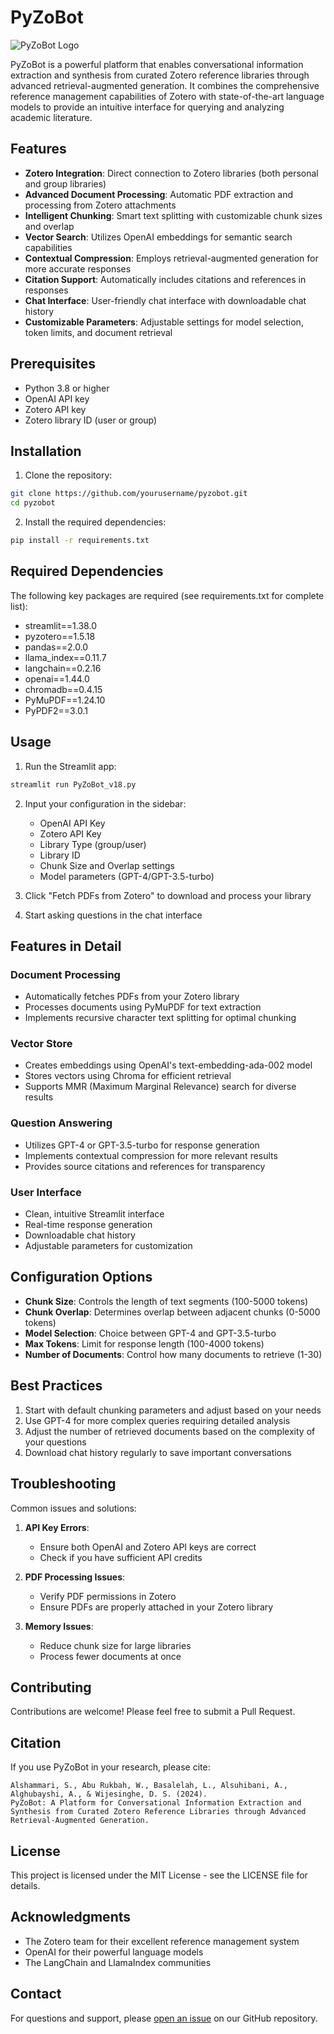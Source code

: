# PyZoBot

![PyZoBot Logo](https://i.postimg.cc/4xPdhkB2/PYZo-Bot-new-logo-small.png)

PyZoBot is a powerful platform that enables conversational information extraction and synthesis from curated Zotero reference libraries through advanced retrieval-augmented generation. It combines the comprehensive reference management capabilities of Zotero with state-of-the-art language models to provide an intuitive interface for querying and analyzing academic literature.

## Features

- **Zotero Integration**: Direct connection to Zotero libraries (both personal and group libraries)
- **Advanced Document Processing**: Automatic PDF extraction and processing from Zotero attachments
- **Intelligent Chunking**: Smart text splitting with customizable chunk sizes and overlap
- **Vector Search**: Utilizes OpenAI embeddings for semantic search capabilities
- **Contextual Compression**: Employs retrieval-augmented generation for more accurate responses
- **Citation Support**: Automatically includes citations and references in responses
- **Chat Interface**: User-friendly chat interface with downloadable chat history
- **Customizable Parameters**: Adjustable settings for model selection, token limits, and document retrieval

## Prerequisites

- Python 3.8 or higher
- OpenAI API key
- Zotero API key
- Zotero library ID (user or group)

## Installation

1. Clone the repository:
```bash
git clone https://github.com/yourusername/pyzobot.git
cd pyzobot
```

2. Install the required dependencies:
```bash
pip install -r requirements.txt
```

## Required Dependencies

The following key packages are required (see requirements.txt for complete list):

- streamlit==1.38.0
- pyzotero==1.5.18
- pandas==2.0.0
- llama_index==0.11.7
- langchain==0.2.16
- openai==1.44.0
- chromadb==0.4.15
- PyMuPDF==1.24.10
- PyPDF2==3.0.1

## Usage

1. Run the Streamlit app:
```bash
streamlit run PyZoBot_v18.py
```

2. Input your configuration in the sidebar:
   - OpenAI API Key
   - Zotero API Key
   - Library Type (group/user)
   - Library ID
   - Chunk Size and Overlap settings
   - Model parameters (GPT-4/GPT-3.5-turbo)

3. Click "Fetch PDFs from Zotero" to download and process your library

4. Start asking questions in the chat interface

## Features in Detail

### Document Processing
- Automatically fetches PDFs from your Zotero library
- Processes documents using PyMuPDF for text extraction
- Implements recursive character text splitting for optimal chunking

### Vector Store
- Creates embeddings using OpenAI's text-embedding-ada-002 model
- Stores vectors using Chroma for efficient retrieval
- Supports MMR (Maximum Marginal Relevance) search for diverse results

### Question Answering
- Utilizes GPT-4 or GPT-3.5-turbo for response generation
- Implements contextual compression for more relevant results
- Provides source citations and references for transparency

### User Interface
- Clean, intuitive Streamlit interface
- Real-time response generation
- Downloadable chat history
- Adjustable parameters for customization

## Configuration Options

- **Chunk Size**: Controls the length of text segments (100-5000 tokens)
- **Chunk Overlap**: Determines overlap between adjacent chunks (0-5000 tokens)
- **Model Selection**: Choice between GPT-4 and GPT-3.5-turbo
- **Max Tokens**: Limit for response length (100-4000 tokens)
- **Number of Documents**: Control how many documents to retrieve (1-30)

## Best Practices

1. Start with default chunking parameters and adjust based on your needs
2. Use GPT-4 for more complex queries requiring detailed analysis
3. Adjust the number of retrieved documents based on the complexity of your questions
4. Download chat history regularly to save important conversations

## Troubleshooting

Common issues and solutions:

1. **API Key Errors**:
   - Ensure both OpenAI and Zotero API keys are correct
   - Check if you have sufficient API credits

2. **PDF Processing Issues**:
   - Verify PDF permissions in Zotero
   - Ensure PDFs are properly attached in your Zotero library

3. **Memory Issues**:
   - Reduce chunk size for large libraries
   - Process fewer documents at once

## Contributing

Contributions are welcome! Please feel free to submit a Pull Request.

## Citation

If you use PyZoBot in your research, please cite:

```
Alshammari, S., Abu Rukbah, W., Basalelah, L., Alsuhibani, A., Alghubayshi, A., & Wijesinghe, D. S. (2024). 
PyZoBot: A Platform for Conversational Information Extraction and Synthesis from Curated Zotero Reference Libraries through Advanced Retrieval-Augmented Generation.
```

## License

This project is licensed under the MIT License - see the LICENSE file for details.

## Acknowledgments

- The Zotero team for their excellent reference management system
- OpenAI for their powerful language models
- The LangChain and LlamaIndex communities

## Contact

For questions and support, please [open an issue](https://github.com/yourusername/pyzobot/issues) on our GitHub repository.
